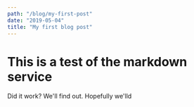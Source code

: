 ```yaml
---
path: "/blog/my-first-post"
date: "2019-05-04"
title: "My first blog post"
---
```


# This is a test of the markdown service

Did it work? We'll find out. Hopefully we'lld
